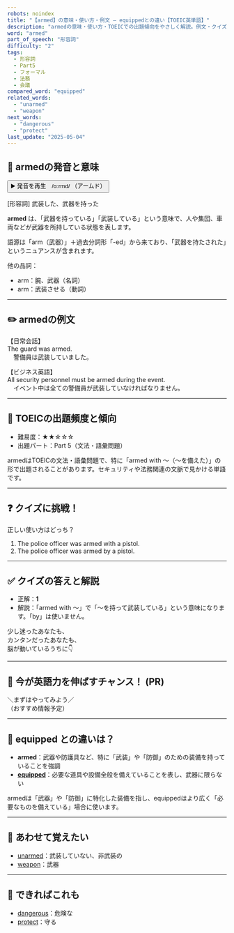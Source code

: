 ```yaml
---
robots: noindex
title: "【armed】の意味・使い方・例文 ― equippedとの違い【TOEIC英単語】"
description: "armedの意味・使い方・TOEICでの出題傾向をやさしく解説。例文・クイズ付きでequippedとの違いもわかりやすく学べます。"
word: "armed"
part_of_speech: "形容詞"
difficulty: "2"
tags:
  - 形容詞
  - Part5
  - フォーマル
  - 法務
  - 会議
compared_word: "equipped"
related_words:
  - "unarmed"
  - "weapon"
next_words:
  - "dangerous"
  - "protect"
last_update: "2025-05-04"
---
```


## 🔰 armedの発音と意味

<button class="play-audio" onclick="playTTS('armed')">
  <span class="play-audio-main">
    ▶️ 発音を再生　/ɑːrmd/
  </span>
  <span class="play-audio-sub">
    （アームド）
  </span>
</button>

[形容詞] 武装した、武器を持った

**armed** は、「武器を持っている」「武装している」という意味で、人や集団、車両などが武器を所持している状態を表します。

語源は「arm（武器）」＋過去分詞形「-ed」から来ており、「武器を持たされた」というニュアンスが含まれます。

他の品詞：  
- arm：腕、武器（名詞）
- arm：武装させる（動詞）

---

## ✏️ armedの例文

【日常会話】  
The guard was armed.  
　警備員は武装していました。

【ビジネス英語】  
All security personnel must be armed during the event.  
　イベント中は全ての警備員が武装していなければなりません。

---

## 🎯 TOEICの出題頻度と傾向

- 難易度：★★☆☆☆
- 出題パート：Part 5（文法・語彙問題）

armedはTOEICの文法・語彙問題で、特に「armed with ～（～を備えた）」の形で出題されることがあります。セキュリティや法務関連の文脈で見かける単語です。

---

## ❓ クイズに挑戦！

正しい使い方はどっち？

1. The police officer was armed with a pistol.  
2. The police officer was armed by a pistol.

---

## ✅ クイズの答えと解説

- 正解：**1**
- 解説：「armed with ～」で「～を持って武装している」という意味になります。「by」は使いません。

少し迷ったあなたも、  
カンタンだったあなたも、  
脳が動いているうちに👇️

---

## 🚀 今が英語力を伸ばすチャンス！ (PR)

<div class="info-center">
＼まずはやってみよう／<br>  
（おすすめ情報予定）
</div>

---

## 🤔  equipped との違いは？

- **armed**：武器や防護具など、特に「武装」や「防御」のための装備を持っていることを強調
- **[equipped](/equipped)**：必要な道具や設備全般を備えていることを表し、武器に限らない

armedは「武器」や「防御」に特化した装備を指し、equippedはより広く「必要なものを備えている」場合に使います。

---

## 🧩 あわせて覚えたい

- [unarmed](/unarmed)：武装していない、非武装の
- [weapon](/weapon)：武器

---

## 📖 できればこれも

- [dangerous](/dangerous)：危険な
- [protect](/protect)：守る

<!-- cvid: aid42_bid08 -->
